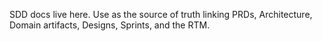 SDD docs live here. Use  as the source of truth linking PRDs, Architecture, Domain artifacts, Designs, Sprints, and the RTM.
